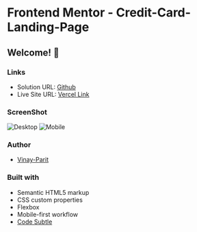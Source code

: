 # Frontend Mentor - Credit-Card-Landing-Page
## Welcome! 👋

### Links

- Solution URL: [Github]()
- Live Site URL: [Vercel Link](https://huddle-landing-page-three-ruby.vercel.app/)

### ScreenShot

![Desktop](./design/desktop-design.jpg)
![Mobile](./design/mobile-design.jpg)

### Author

- [Vinay-Parit](https://www.linkedin.com/in/vinay-parit/)


### Built with

- Semantic HTML5 markup
- CSS custom properties
- Flexbox
- Mobile-first workflow
- [Code Subtle](https://www.linkedin.com/company/code-subtle/)
